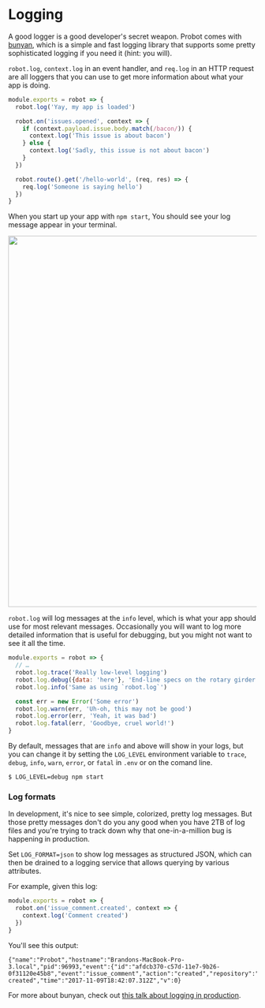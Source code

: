# Logging

A good logger is a good developer's secret weapon. Probot comes with [bunyan](https://github.com/trentm/node-bunyan), which is a simple and fast logging library that supports some pretty sophisticated logging if you need it (hint: you will).

`robot.log`, `context.log` in an event handler, and `req.log` in an HTTP request are all loggers that you can use to get more information about what your app is doing.

```js
module.exports = robot => {
  robot.log('Yay, my app is loaded')

  robot.on('issues.opened', context => {
    if (context.payload.issue.body.match(/bacon/)) {
      context.log('This issue is about bacon')
    } else {
      context.log('Sadly, this issue is not about bacon')
    }
  })

  robot.route().get('/hello-world', (req, res) => {
    req.log('Someone is saying hello')
  })
}
```

When you start up your app with `npm start`, You should see your log message appear in your terminal.

<img width="753" alt="" src="https://user-images.githubusercontent.com/173/33234904-d43e7f14-d1f3-11e7-8dcb-6c47e58bd56b.png">

`robot.log` will log messages at the `info` level, which is what your app should use for most relevant messages. Occasionally you will want to log more detailed information that is useful for debugging, but you might not want to see it all the time.

```js
module.exports = robot => {
  // …
  robot.log.trace('Really low-level logging')
  robot.log.debug({data: 'here'}, 'End-line specs on the rotary girder')
  robot.log.info('Same as using `robot.log`')

  const err = new Error('Some error')
  robot.log.warn(err, 'Uh-oh, this may not be good')
  robot.log.error(err, 'Yeah, it was bad')
  robot.log.fatal(err, 'Goodbye, cruel world!')
}
```

By default, messages that are `info` and above will show in your logs, but you can change it by setting the
`LOG_LEVEL` environment variable to `trace`, `debug`, `info`, `warn`, `error`, or `fatal` in `.env` or on the comand line.

```
$ LOG_LEVEL=debug npm start
```

### Log formats

In development, it's nice to see simple, colorized, pretty log messages. But those pretty messages don't do you any good when you have 2TB of log files and you're trying to track down why that one-in-a-million bug is happening in production.

Set `LOG_FORMAT=json` to show log messages as structured JSON, which can then be drained to a logging service that allows querying by various attributes.

For example, given this log:

```js
module.exports = robot => {
  robot.on('issue_comment.created', context => {
    context.log('Comment created')
  })
}
```

You'll see this output:

```
{"name":"Probot","hostname":"Brandons-MacBook-Pro-3.local","pid":96993,"event":{"id":"afdcb370-c57d-11e7-9b26-0f31120e45b8","event":"issue_comment","action":"created","repository":"robotland/test","installation":13055},"level":20,"msg":"Comment created","time":"2017-11-09T18:42:07.312Z","v":0}
```

For more about bunyan, check out [this talk about logging in production](http://trentm.com/talk-bunyan-in-prod/).
